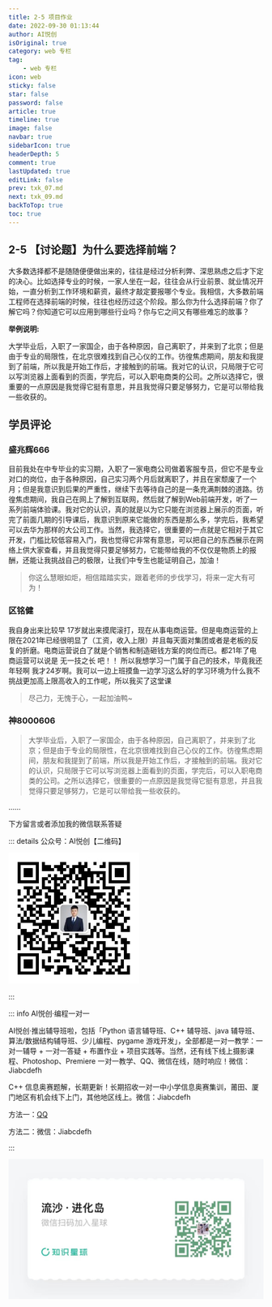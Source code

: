 ```yaml
---
title: 2-5 项目作业
date: 2022-09-30 01:13:44
author: AI悦创
isOriginal: true
category: web 专栏
tag:
    - web 专栏
icon: web
sticky: false
star: false
password: false
article: true
timeline: true
image: false
navbar: true
sidebarIcon: true
headerDepth: 5
comment: true
lastUpdated: true
editLink: false
prev: txk_07.md
next: txk_09.md
backToTop: true
toc: true
---
```


## 2-5 【讨论题】为什么要选择前端？

大多数选择都不是随随便便做出来的，往往是经过分析利弊、深思熟虑之后才下定的决心。比如选择专业的时候，一家人坐在一起，往往会从行业前景、就业情况开始，一直分析到工作环境和薪资，最终才敲定要报哪个专业。我相信，大多数前端工程师在选择前端的时候，往往也经历过这个阶段。那么你为什么选择前端？你了解它吗？你知道它可以应用到哪些行业吗？你与它之间又有哪些难忘的故事？

**举例说明:**

大学毕业后，入职了一家国企，由于各种原因，自己离职了，并来到了北京；但是由于专业的局限性，在北京很难找到自己心仪的工作。彷徨焦虑期间，朋友和我提到了前端，所以我是开始工作后，才接触到的前端。我对它的认识，只局限于它可以写浏览器上面看到的页面，学完后，可以入职电商类的公司。之所以选择它，很重要的一点原因是我觉得它挺有意思，并且我觉得只要足够努力，它是可以带给我一些收获的。

## 学员评论

### 盛兆辉666

目前我处在中专毕业的实习期，入职了一家电商公司做着客服专员，但它不是专业对口的岗位，由于各种原因，自己实习两个月后就离职了，并且在家颓废了一个月；但是我意识到后果的严重性，继续下去等待自己的是一条充满荆棘的道路。彷徨焦虑期间，我自己在网上了解到互联网，然后就了解到Web前端开发，听了一系列前端体验课。我对它的认识，真的就是以为它只能在浏览器上展示的页面，听完了前面几期的引导课后，我意识到原来它能做的东西是那么多，学完后，我希望可以去华为那样的大公司工作。当然，我选择它，很重要的一点就是它相对于其它开发，门槛比较低容易入门，我也觉得它非常有意思，可以把自己的东西展示在网络上供大家查看，并且我觉得只要足够努力，它能带给我的不仅仅是物质上的报酬，还能让我挑战自己的极限，让我们中专生也能证明自己，加油！

> 你这么慧眼如炬，相信踏踏实实，跟着老师的步伐学习，将来一定大有可为！

### 区铭健

我自身出来比较早 17岁就出来摸爬滚打，现在从事电商运营。但是电商运营的上限在2021年已经很明显了（工资，收入上限）并且每天面对集团或者是老板的反复的折磨。电商运营说白了就是个销售和制造砸钱方案的岗位而已。都21年了电商运营可以说是 无一技之长 吧！！
所以我想学习一门属于自己的技术，毕竟我还年轻啊 我才24岁啊。我可以一边上班摸鱼一边学习这么好的学习环境为什么我不挑战更加高上限高收入的工作呢，所以我买了这堂课

> 尽己力，无愧于心，一起加油鸭~

### 神8000606

> 大学毕业后，入职了一家国企，由于各种原因，自己离职了，并来到了北京；但是由于专业的局限性，在北京很难找到自己心仪的工作。彷徨焦虑期间，朋友和我提到了前端，所以我是开始工作后，才接触到的前端。我对它的认识，只局限于它可以写浏览器上面看到的页面，学完后，可以入职电商类的公司。之所以选择它，很重要的一点原因是我觉得它挺有意思，并且我觉得只要足够努力，它是可以带给我一些收获的。

……

下方留言或者添加我的微信联系答疑

::: details 公众号：AI悦创【二维码】

![](/gzh.jpg)

:::

::: info AI悦创·编程一对一

AI悦创·推出辅导班啦，包括「Python 语言辅导班、C++ 辅导班、java 辅导班、算法/数据结构辅导班、少儿编程、pygame 游戏开发」，全部都是一对一教学：一对一辅导 + 一对一答疑 + 布置作业 + 项目实践等。当然，还有线下线上摄影课程、Photoshop、Premiere 一对一教学、QQ、微信在线，随时响应！微信：Jiabcdefh

C++ 信息奥赛题解，长期更新！长期招收一对一中小学信息奥赛集训，莆田、厦门地区有机会线下上门，其他地区线上。微信：Jiabcdefh

方法一：[QQ](http://wpa.qq.com/msgrd?v=3&uin=1432803776&site=qq&menu=yes)

方法二：微信：Jiabcdefh

:::

![](/zsxq.jpg)









